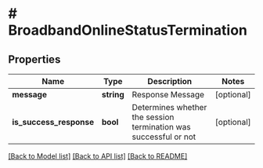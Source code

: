 # # BroadbandOnlineStatusTermination

## Properties

Name | Type | Description | Notes
------------ | ------------- | ------------- | -------------
**message** | **string** | Response Message | [optional]
**is_success_response** | **bool** | Determines whether the session termination was successful or not | [optional]

[[Back to Model list]](../../README.md#models) [[Back to API list]](../../README.md#endpoints) [[Back to README]](../../README.md)
